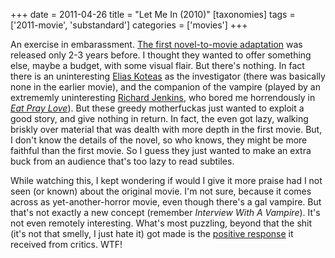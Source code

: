 +++
date = 2011-04-26
title = "Let Me In (2010)"
[taxonomies]
tags = ['2011-movie', 'substandard']
categories = ['movies']
+++

An exercise in embarassment. [The first novel-to-movie adaptation] was
released only 2-3 years before. I thought they wanted to offer something
else, maybe a budget, with some visual flair. But there's nothing. In
fact there is an uninteresting [Elias Koteas] as the investigator (there
was basically none in the earlier movie), and the companion of the
vampire (played by an extrememly uninteresting [Richard Jenkins], who
bored me horrendously in [*Eat Pray Love*]). But these greedy
motherfuckas just wanted to exploit a good story, and give nothing in
return. In fact, the even got lazy, walking briskly over material that
was dealth with more depth in the first movie. But, I don't know the
details of the novel, so who knows, they might be more faithful than the
first movie. So I guess they just wanted to make an extra buck from an
audience that's too lazy to read subtiles.

While watching this, I kept wondering if would I give it more praise had
I not seen (or known) about the original movie. I'm not sure, because
it comes across as yet-another-horror movie, even though there's a gal
vampire. But that's not exactly a new concept (remember *Interview With
A Vampire*). It's not even remotely interesting. What's most puzzling,
beyond that the shit (it's not that smelly, I just hate it) got made is
the [positive response] it received from critics. WTF!

  [The first novel-to-movie adaptation]: http://tshepang.net/let-the-right-one-in-2008
  [Elias Koteas]: http://en.wikipedia.org/wiki/Elias_Koteas
  [Richard Jenkins]: http://en.wikipedia.org/wiki/Richard_Jenkins
  [*Eat Pray Love*]: http://tshepang.net/eat-pray-love-2010
  [positive response]: http://en.wikipedia.org/wiki/Let_Me_In_(film)#Critical_response
